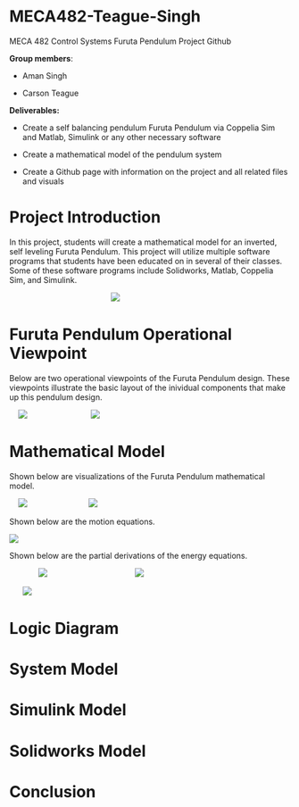 # MECA482-Teague-Singh
MECA 482 Control Systems Furuta Pendulum Project Github

**Group members**: 

- Aman Singh 

- Carson Teague

**Deliverables:**

- Create a self balancing pendulum Furuta Pendulum via Coppelia Sim and Matlab, Simulink or any other necessary software

- Create a mathematical model of the pendulum system

- Create a Github page with information on the project and all related files and visuals 

# Project Introduction
In this project, students will create a mathematical model for an inverted, self leveling Furuta Pendulum. This project will utilize multiple software programs that students have been educated on in several of their classes. Some of these software programs include Solidworks, Matlab, Coppelia Sim, and Simulink. 

&emsp;&emsp;&emsp;&emsp;&emsp;&emsp;&emsp;&emsp;&emsp;&emsp;&emsp;&emsp;&emsp;![](Images/googlependulum.png)

# Furuta Pendulum Operational Viewpoint
Below are two operational viewpoints of the Furuta Pendulum design. These viewpoints illustrate the basic layout of the inividual components that make up this pendulum design.

&nbsp;&nbsp;&nbsp;&nbsp;![](Images/drawioside.jpg)&nbsp;&nbsp;&nbsp;&nbsp;&nbsp;&nbsp;&nbsp;&nbsp;&nbsp;&nbsp;&nbsp;&nbsp;&nbsp;&nbsp;&nbsp;&nbsp;&nbsp;&nbsp;&nbsp;&nbsp;&nbsp;&nbsp;&nbsp;&nbsp;&nbsp;&nbsp;&nbsp;&nbsp; ![](Images/drawiofront.jpg)

# Mathematical Model
Shown below are visualizations of the Furuta Pendulum mathematical model. 

&nbsp;&nbsp;&nbsp;&nbsp;![](Images/Pendmathmodelfront.jpg)&nbsp;&nbsp;&nbsp;&nbsp;&nbsp;&nbsp;&nbsp;&nbsp;&nbsp;&nbsp;&nbsp;&nbsp;&nbsp;&nbsp;&nbsp;&nbsp;&nbsp;&nbsp;&nbsp;&nbsp;&nbsp;&nbsp;&nbsp;&nbsp;&nbsp;&nbsp;&nbsp;&nbsp;![](Images/pendulumforces.jpg)

Shown below are the motion equations.

![](Images/motioneqs.jpg)

Shown below are the partial derivations of the energy equations.

&emsp;&emsp;&nbsp;&nbsp;&nbsp;&nbsp;&nbsp;&nbsp;![](Images/veqs.jpg) &emsp;&emsp;&emsp;&emsp;&emsp;&emsp;&emsp;&nbsp;&nbsp;&nbsp;&nbsp;&nbsp;&nbsp;&nbsp;&nbsp;&nbsp;&nbsp;&nbsp;&nbsp;&nbsp; ![](Images/teqs.jpg) 

&nbsp;&nbsp;&nbsp;&nbsp;&nbsp;&nbsp;![](Images/leqs.jpg)

# Logic Diagram

# System Model

# Simulink Model

# Solidworks Model

# Conclusion
